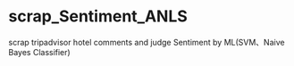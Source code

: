 # scrap_Sentiment_ANLS
scrap tripadvisor hotel comments and judge Sentiment by ML(SVM、Naive Bayes Classifier)
